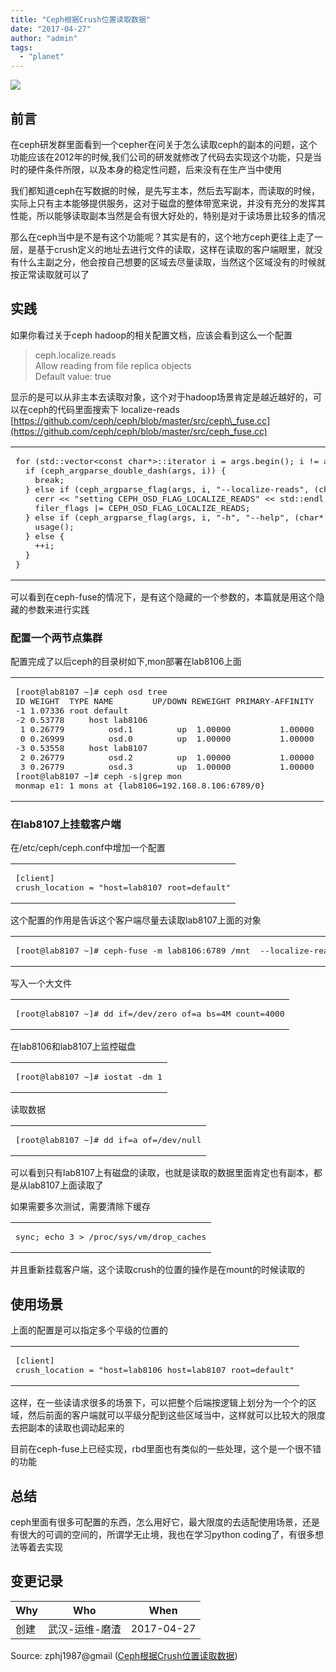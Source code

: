 ```yaml
---
title: "Ceph根据Crush位置读取数据"
date: "2017-04-27"
author: "admin"
tags: 
  - "planet"
---
```


  
![](http://7xweck.com1.z0.glb.clouddn.com/read.gif?imageMogr2/thumbnail/!75p)  

## 前言

在ceph研发群里面看到一个cepher在问关于怎么读取ceph的副本的问题，这个功能应该在2012年的时候,我们公司的研发就修改了代码去实现这个功能，只是当时的硬件条件所限，以及本身的稳定性问题，后来没有在生产当中使用  
  
我们都知道ceph在写数据的时候，是先写主本，然后去写副本，而读取的时候，实际上只有主本能够提供服务，这对于磁盘的整体带宽来说，并没有充分的发挥其性能，所以能够读取副本当然是会有很大好处的，特别是对于读场景比较多的情况

那么在ceph当中是不是有这个功能呢？其实是有的，这个地方ceph更往上走了一层，是基于crush定义的地址去进行文件的读取，这样在读取的客户端眼里，就没有什么主副之分，他会按自己想要的区域去尽量读取，当然这个区域没有的时候就按正常读取就可以了  

## 实践

如果你看过关于ceph hadoop的相关配置文档，应该会看到这么一个配置

> ceph.localize.reads  
> Allow reading from file replica objects  
> Default value: true

显示的是可以从非主本去读取对象，这个对于hadoop场景肯定是越近越好的，可以在ceph的代码里面搜索下 localize-reads  
[https://github.com/ceph/ceph/blob/master/src/ceph\_fuse.cc](https://github.com/ceph/ceph/blob/master/src/ceph_fuse.cc)  

<table><tbody><tr><td class="code"><pre><span class="line"><span class="keyword">for</span> (std::vector&lt;const char*&gt;::iterator i = args.begin(); i != args.end(); ) {</span><br><span class="line">  <span class="keyword">if</span> (ceph_argparse_double_dash(args, i)) {</span><br><span class="line">    <span class="built_in">break</span>;</span><br><span class="line">  } <span class="keyword">else</span> <span class="keyword">if</span> (ceph_argparse_flag(args, i, <span class="string">"--localize-reads"</span>, (char*)NULL)) {</span><br><span class="line">    cerr &lt;&lt; <span class="string">"setting CEPH_OSD_FLAG_LOCALIZE_READS"</span> &lt;&lt; std::endl;</span><br><span class="line">    filer_flags |= CEPH_OSD_FLAG_LOCALIZE_READS;</span><br><span class="line">  } <span class="keyword">else</span> <span class="keyword">if</span> (ceph_argparse_flag(args, i, <span class="string">"-h"</span>, <span class="string">"--help"</span>, (char*)NULL)) {</span><br><span class="line">    usage();</span><br><span class="line">  } <span class="keyword">else</span> {</span><br><span class="line">    ++i;</span><br><span class="line">  }</span><br><span class="line">}</span><br></pre></td></tr></tbody></table>

可以看到在ceph-fuse的情况下，是有这个隐藏的一个参数的，本篇就是用这个隐藏的参数来进行实践

### 配置一个两节点集群

配置完成了以后ceph的目录树如下,mon部署在lab8106上面  

<table><tbody><tr><td class="code"><pre><span class="line">[root@lab8107 ~]<span class="comment"># ceph osd tree</span></span><br><span class="line">ID WEIGHT  TYPE NAME        UP/DOWN REWEIGHT PRIMARY-AFFINITY </span><br><span class="line">-<span class="number">1</span> <span class="number">1.07336</span> root default                                       </span><br><span class="line">-<span class="number">2</span> <span class="number">0.53778</span>     host lab8106                                   </span><br><span class="line"> <span class="number">1</span> <span class="number">0.26779</span>         osd.<span class="number">1</span>         up  <span class="number">1.00000</span>          <span class="number">1.00000</span> </span><br><span class="line"> <span class="number">0</span> <span class="number">0.26999</span>         osd.<span class="number">0</span>         up  <span class="number">1.00000</span>          <span class="number">1.00000</span> </span><br><span class="line">-<span class="number">3</span> <span class="number">0.53558</span>     host lab8107                                   </span><br><span class="line"> <span class="number">2</span> <span class="number">0.26779</span>         osd.<span class="number">2</span>         up  <span class="number">1.00000</span>          <span class="number">1.00000</span> </span><br><span class="line"> <span class="number">3</span> <span class="number">0.26779</span>         osd.<span class="number">3</span>         up  <span class="number">1.00000</span>          <span class="number">1.00000</span></span><br><span class="line">[root@lab8107 ~]<span class="comment"># ceph -s|grep mon</span></span><br><span class="line">monmap e1: <span class="number">1</span> mons at {lab8106=<span class="number">192.168</span>.<span class="number">8.106</span>:<span class="number">6789</span>/<span class="number">0</span>}</span><br></pre></td></tr></tbody></table>

### 在lab8107上挂载客户端

在/etc/ceph/ceph.conf中增加一个配置  

<table><tbody><tr><td class="code"><pre><span class="line">[client]</span><br><span class="line">crush_location = <span class="string">"host=lab8107 root=default"</span></span><br></pre></td></tr></tbody></table>

这个配置的作用是告诉这个客户端尽量去读取lab8107上面的对象  

<table><tbody><tr><td class="code"><pre><span class="line">[root@lab8107 ~]<span class="comment"># ceph-fuse -m lab8106:6789 /mnt  --localize-reads</span></span><br></pre></td></tr></tbody></table>

写入一个大文件  

<table><tbody><tr><td class="code"><pre><span class="line">[root@lab8107 ~]<span class="comment"># dd if=/dev/zero of=a bs=4M count=4000</span></span><br></pre></td></tr></tbody></table>

在lab8106和lab8107上监控磁盘  

<table><tbody><tr><td class="code"><pre><span class="line">[root@lab8107 ~]<span class="comment"># iostat -dm 1</span></span><br></pre></td></tr></tbody></table>

读取数据  

<table><tbody><tr><td class="code"><pre><span class="line">[root@lab8107 ~]<span class="comment"># dd if=a of=/dev/null</span></span><br></pre></td></tr></tbody></table>

可以看到只有lab8107上有磁盘的读取，也就是读取的数据里面肯定也有副本，都是从lab8107上面读取了

如果需要多次测试，需要清除下缓存  

<table><tbody><tr><td class="code"><pre><span class="line">sync; <span class="built_in">echo</span> <span class="number">3</span> &gt; /proc/sys/vm/drop_caches</span><br></pre></td></tr></tbody></table>

并且重新挂载客户端，这个读取crush的位置的操作是在mount的时候读取的

## 使用场景

上面的配置是可以指定多个平级的位置的  

<table><tbody><tr><td class="code"><pre><span class="line">[client]</span><br><span class="line">crush_location = <span class="string">"host=lab8106 host=lab8107 root=default"</span></span><br></pre></td></tr></tbody></table>

这样，在一些读请求很多的场景下，可以把整个后端按逻辑上划分为一个个的区域，然后前面的客户端就可以平级分配到这些区域当中，这样就可以比较大的限度去把副本的读取也调动起来的

目前在ceph-fuse上已经实现，rbd里面也有类似的一些处理，这个是一个很不错的功能

## 总结

ceph里面有很多可配置的东西，怎么用好它，最大限度的去适配使用场景，还是有很大的可调的空间的，所谓学无止境，我也在学习python coding了，有很多想法等着去实现

## 变更记录

| Why | Who | When |
| --- | --- | --- |
| 创建 | 武汉-运维-磨渣 | 2017-04-27 |

Source: zphj1987@gmail ([Ceph根据Crush位置读取数据](http://www.zphj1987.com/2017/04/27/Ceph-depend-Crush-read-data/))
